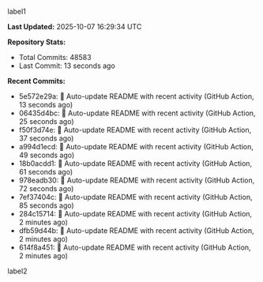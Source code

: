 
label1 
<!-- ACTIVITY_START -->
**Last Updated:** 2025-10-07 16:29:34 UTC

**Repository Stats:**
- Total Commits: 48583
- Last Commit: 13 seconds ago

**Recent Commits:**
- 5e572e29a: 🤖 Auto-update README with recent activity (GitHub Action, 13 seconds ago)
- 06435d4bc: 🤖 Auto-update README with recent activity (GitHub Action, 25 seconds ago)
- f50f3d74e: 🤖 Auto-update README with recent activity (GitHub Action, 37 seconds ago)
- a994d1ecd: 🤖 Auto-update README with recent activity (GitHub Action, 49 seconds ago)
- 18b0acdd1: 🤖 Auto-update README with recent activity (GitHub Action, 61 seconds ago)
- 978eadb30: 🤖 Auto-update README with recent activity (GitHub Action, 72 seconds ago)
- 7ef37404c: 🤖 Auto-update README with recent activity (GitHub Action, 85 seconds ago)
- 284c15714: 🤖 Auto-update README with recent activity (GitHub Action, 2 minutes ago)
- dfb59d44b: 🤖 Auto-update README with recent activity (GitHub Action, 2 minutes ago)
- 614f8a451: 🤖 Auto-update README with recent activity (GitHub Action, 2 minutes ago)
<!-- ACTIVITY_END -->

label2
